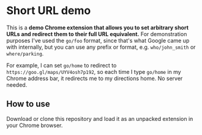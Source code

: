 # Short URL demo

This is a **demo Chrome extension that allows you to set arbitrary short URLs and redirect them to their full URL equivalent.** For demonstration purposes I've used the `go/foo` format, since that's what Google came up with internally, but you can use any prefix or format, e.g. `who/john_smith` or `where/parking`.

For example, I can set `go/home` to redirect to `https://goo.gl/maps/UYV4osh7p192`, so each time I type `go/home` in my Chrome address bar, it redirects me to my directions home. No server needed.

## How to use

Download or clone this repository and load it as an unpacked extension in your Chrome browser.
